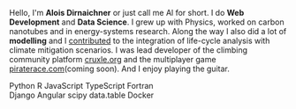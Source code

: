 Hello, I'm **Alois Dirnaichner** or just call me Al for short.
I do **Web Development** and **Data Science**.
I grew up with Physics, worked on carbon nanotubes and in energy-systems research.
Along the way I also did a lot of **modelling** and I [contributed](https://github.com/polca/premise) to the integration of life-cycle analysis with climate mitigation scenarios.
I was lead developer of the climbing community platform [cruxle.org](https://cruxle.org) and
the multiplayer game [piraterace.com](https://piraterace.com)(coming soon). And I enjoy playing the guitar.

<div class="h4 text-center">
    <span class="badge badge-link text-monospace text-muted">Python</span>
    <span class="badge badge-link text-monospace text-muted">R</span>
    <span class="badge badge-link text-monospace text-muted">JavaScript</span>
    <span class="badge badge-link text-monospace text-muted">TypeScript</span>
    <span class="badge badge-link text-monospace text-muted">Fortran</span>
</div>
<div class="h4 text-center">
    <span class="badge badge-link text-monospace text-muted">Django</span>
    <span class="badge badge-link text-monospace text-muted">Angular</span>
    <span class="badge badge-link text-monospace text-muted">scipy</span>
    <span class="badge badge-link text-monospace text-muted">data.table</span>
    <span class="badge badge-link text-monospace text-muted">Docker</span>
</div>
